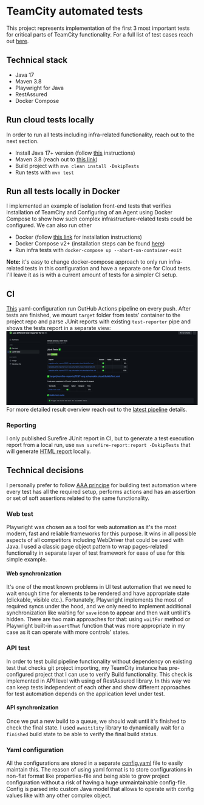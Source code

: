 # TeamCity automated tests

This project represents implementation of the first 3 most important tests for critical parts of TeamCity functionality.
For a full list of test cases reach out [here](TESTS.md).

## Technical stack

- Java 17
- Maven 3.8
- Playwright for Java
- RestAssured
- Docker Compose

## Run cloud tests locally

In order to run all tests including infra-related functionality, reach out to the next section.

- Install Java 17+ version (follow [this](https://docs.oracle.com/en/java/javase/17/install/) instructions)
- Maven 3.8 (reach out to [this link](https://maven.apache.org/install.html))
- Build project with `mvn clean install -DskipTests`
- Run tests with `mvn test`

## Run all tests locally in Docker

I implemented an example of isolation front-end tests that verifies installation of TeamCity and Configuring of an Agent
using Docker Compose to show how such complex infrastructure-related tests could be configured. We can also run other

- Docker (follow [this link](https://docs.docker.com/engine/install/) for installation instructions)
- Docker Compose v2+ (installation steps can be found [here](https://docs.docker.com/compose/install/))
- Run infra tests with `docker-compose up --abort-on-container-exit`

**Note:** it's easy to change docker-compose approach to only run infra-related tests in this configuration and have a
separate one for Cloud tests. I'll leave it as is with a current amount of tests for a simpler CI setup.

## CI

[This](.github/workflows/github-actions-pipelines.yml) yaml-configuration run GutHub Actions pipeline on every push.
After tests are finished, we mount `target` folder from tests' container to the project repo and parse JUnit reports
with existing `test-reporter` pipe and shows the tests report in a separate view:
![pipeline result](docs/media/test-report-ci.png)
For more detailed result overview reach out to
the [latest pipeline](https://github.com/alexandrchumakin/teamcity-tests/actions) details.

### Reporting
I only published Surefire JUnit report in CI, but to generate a test execution report from a local run,
use `mvn surefire-report:report -DskipTests` that will generate [HTML report](target/site/surefire-report.html) locally.

## Technical decisions

I personally prefer to follow [AAA principe](https://blog.ncrunch.net/post/arrange-act-assert-aaa-testing.aspx) for
building test automation where every test has all the required setup, performs actions and has an assertion or set of
soft assertions related to the same functionality.

### Web test

Playwright was chosen as a tool for web automation as it's the most modern, fast and reliable frameworks for this
purpose. It wins in all possible aspects of all competitors including WebDriver that could be used with Java.
I used a classic page object pattern to wrap pages-related functionality in separate layer of test framework for ease of
use for this simple example.

#### Web synchronization

It's one of the most known problems in UI test automation that we need to wait enough time for elements to be rendered
and have appropriate state (clickable, visible etc.). Fortunately, Playwright implements the most of required syncs
under the hood, and we only need to implement additional synchronization like waiting for `save` icon to appear and then
wait until it's hidden. There are two main approaches for that: using `waitFor` method or Playwright built-in
`assertThat` function that was more appropriate in my case as it can operate with more controls' states.

### API test

In order to test build pipeline functionality without dependency on existing test that checks git project importing,
my TeamCity instance has pre-configured project that I can use to verify Build functionality.
This check is implemented in API level with using of RestAssured library. In this way we can keep tests independent
of each other and show different approaches for test automation depends on the application level under test.

#### API synchronization

Once we put a new build to a queue, we should wait until it's finished to check the final state. I used `awaitility`
library to dynamically wait for a `finished` build state to be able to verify the final build status.

### Yaml configuration

All the configurations are stored in a separate [config.yaml](src/main/resources/config.yml) file to easily maintain
this. The reason of using yaml format is to store configurations in non-flat format like properties-file and being able
to grow project configuration without a risk of having a huge unmaintainable config-file.
Config is parsed into custom Java model that allows to operate with config values like with any other complex object.
